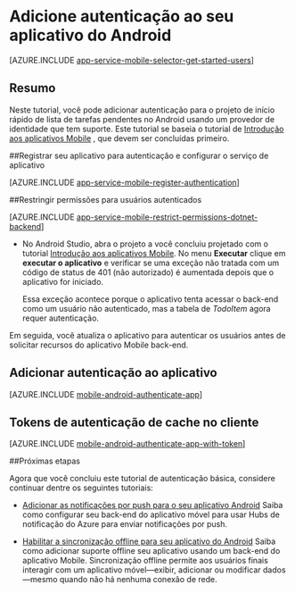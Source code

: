 <properties
    pageTitle="Adicionar autenticação no Android aos aplicativos Mobile | Serviço de aplicativo do Azure"
    description="Saiba como usar aplicativos Mobile em um serviço de aplicativo do Azure para autenticar os usuários de seu aplicativo Android por meio de uma variedade de provedores de identidade, incluindo Google, Facebook, Twitter e Microsoft."
    services="app-service\mobile"
    documentationCenter="android"
    authors="ysxu"
    manager="erikre"
    editor=""/>

<tags
    ms.service="app-service-mobile"
    ms.workload="mobile"
    ms.tgt_pltfrm="mobile-android"
    ms.devlang="java"
    ms.topic="article"
    ms.date="10/01/2016"
    ms.author="yuaxu"/>

# <a name="add-authentication-to-your-android-app"></a>Adicione autenticação ao seu aplicativo do Android

[AZURE.INCLUDE [app-service-mobile-selector-get-started-users](../../includes/app-service-mobile-selector-get-started-users.md)]

## <a name="summary"></a>Resumo

Neste tutorial, você pode adicionar autenticação para o projeto de início rápido de lista de tarefas pendentes no Android usando um provedor de identidade que tem suporte. Este tutorial se baseia o tutorial de [Introdução aos aplicativos Mobile] , que devem ser concluídas primeiro.

##<a name="register"></a>Registrar seu aplicativo para autenticação e configurar o serviço de aplicativo

[AZURE.INCLUDE [app-service-mobile-register-authentication](../../includes/app-service-mobile-register-authentication.md)]

##<a name="permissions"></a>Restringir permissões para usuários autenticados

[AZURE.INCLUDE [app-service-mobile-restrict-permissions-dotnet-backend](../../includes/app-service-mobile-restrict-permissions-dotnet-backend.md)]

+ No Android Studio, abra o projeto a você concluiu projetado com o tutorial [Introdução aos aplicativos Mobile]. No menu **Executar** clique em **executar o aplicativo** e verificar se uma exceção não tratada com um código de status de 401 (não autorizado) é aumentada depois que o aplicativo for iniciado.

     Essa exceção acontece porque o aplicativo tenta acessar o back-end como um usuário não autenticado, mas a tabela de _TodoItem_ agora requer autenticação.

Em seguida, você atualiza o aplicativo para autenticar os usuários antes de solicitar recursos do aplicativo Mobile back-end.

## <a name="add-authentication-to-the-app"></a>Adicionar autenticação ao aplicativo

[AZURE.INCLUDE [mobile-android-authenticate-app](../../includes/mobile-android-authenticate-app.md)]

## <a name="cache-tokens"></a>Tokens de autenticação de cache no cliente

[AZURE.INCLUDE [mobile-android-authenticate-app-with-token](../../includes/mobile-android-authenticate-app-with-token.md)]

##<a name="next-steps"></a>Próximas etapas

Agora que você concluiu este tutorial de autenticação básica, considere continuar dentre os seguintes tutoriais:

+ [Adicionar as notificações por push para o seu aplicativo Android](app-service-mobile-android-get-started-push.md) Saiba como configurar seu back-end do aplicativo móvel para usar Hubs de notificação do Azure para enviar notificações por push.

+ [Habilitar a sincronização offline para seu aplicativo do Android](app-service-mobile-android-get-started-offline-data.md) Saiba como adicionar suporte offline seu aplicativo usando um back-end do aplicativo Mobile. Sincronização offline permite aos usuários finais interagir com um aplicativo móvel&mdash;exibir, adicionar ou modificar dados&mdash;mesmo quando não há nenhuma conexão de rede.



<!-- Anchors. -->
[Register your app for authentication and configure Mobile Services]: #register
[Restrict table permissions to authenticated users]: #permissions
[Add authentication to the app]: #add-authentication
[Store authentication tokens on the client]: #cache-tokens
[Refresh expired tokens]: #refresh-tokens
[Next Steps]:#next-steps


<!-- URLs. -->
[Introdução aos aplicativos Mobile]: app-service-mobile-android-get-started.md
